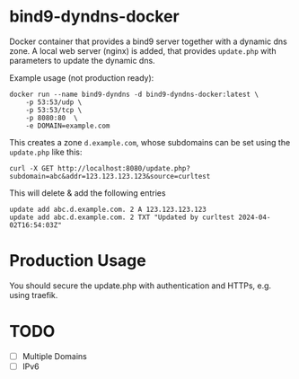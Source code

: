 # bind9-dyndns-docker
Docker container that provides a bind9 server together with a dynamic dns zone.
A local web server (nginx) is added, that provides `update.php` with parameters to update the dynamic dns.

Example usage (not production ready):

    docker run --name bind9-dyndns -d bind9-dyndns-docker:latest \
        -p 53:53/udp \
        -p 53:53/tcp \
        -p 8080:80  \
        -e DOMAIN=example.com

This creates a zone `d.example.com`, whose subdomains can be set using the `update.php` like this:

    curl -X GET http://localhost:8080/update.php?subdomain=abc&addr=123.123.123.123&source=curltest

This will delete & add the following entries 

    update add abc.d.example.com. 2 A 123.123.123.123
    update add abc.d.example.com. 2 TXT "Updated by curltest 2024-04-02T16:54:03Z"

# Production Usage

You should secure the update.php with authentication and HTTPs, e.g. using traefik.

# TODO

 - [ ] Multiple Domains
 - [ ] IPv6
